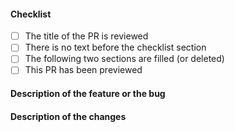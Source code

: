 #### Checklist
<!------ for each task in the least below, complete the task and add a mark [x] -->
- [ ] The title of the PR is reviewed
- [ ] There is no text before the checklist section
- [ ] The following two sections are filled (or deleted)
- [ ] This PR has been previewed 

<!------ Provide a general summary of your changes in the Title above -->
#### Description of the feature or the bug
<!--- Describe the problem, ideally from the user viewpoint -->


#### Description of the changes
<!--- Say how you fixed the problem.  Please describe your code changes in detail for reviewer -->
<!--- If there is a design document, link to it here -->


<!--- Pull requests will be accepted only if:  -->
<!--- - the checklist is completed --> 
<!--- - they contain one commit (please squash your commits) --> 
<!--- - they do contains merge commits (pull with rebase) --> 
<!--- - the changes satisfy the DOS and DONTS of the CONTRIBUTING.md file -->
